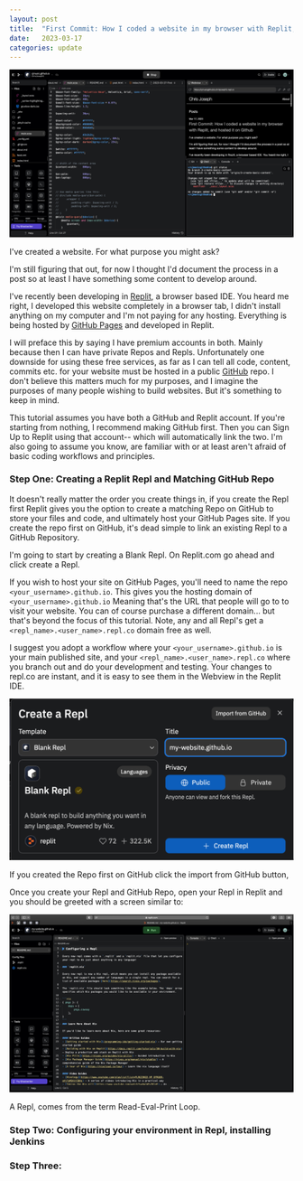 ```yaml
---
layout: post
title:  "First Commit: How I coded a website in my browser with Replit, and hosted it on Github" 
date:   2023-03-17
categories: update
---
```


![](/post-assets/2023-03-17-First%20Commit/ReplitCoverPhoto.png)

I've created a website. For what purpose you might ask? 

I'm still figuring that out, for now I thought I'd document the process in a post so at least I have something some content to develop around. 

I've recently been developing in [Replit](replit.com), a browser based IDE. You heard me right, I developed this website completely in a browser tab, I didn't install anything on my computer and I'm not paying for any hosting. Everything is being hosted by [GitHub Pages](https://pages.github.com) and developed in Replit. 

I will preface this by saying I have premium accounts in both. Mainly because then I can have private Repos and Repls. Unfortunately one downside for using these free services, as far as I can tell all code, content, commits etc. for your website must be hosted in a public [GitHub](https://github.com) repo. I don't believe this matters much for my purposes, and I imagine the purposes of many people wishing to build websites. But it's something to keep in mind. 

This tutorial assumes you have both a GitHub and Replit account. If you're starting from nothing, I recommend making GitHub first. Then you can Sign Up to Replit using that account-- which will automatically link the two. I'm also going to assume you know, are familiar with or at least aren't afraid of basic coding workflows and principles. 

### Step One: Creating a Replit Repl and Matching GitHub Repo

It doesn't really matter the order you create things in, if you create the Repl first Replit gives you the option to create a matching Repo on GitHub to store your files and code, and ultimately host your GitHub Pages site. If you create the repo first on GitHub, it's dead simple to link an existing Repl to a GitHub Repository. 

I'm going to start by creating a Blank Repl. On Replit.com go ahead and click create a Repl.

If you wish to host your site on GitHub Pages, you'll need to name the repo `<your_username>.github.io`. This gives you the hosting domain of `<your_username>.github.io` Meaning that's the URL that people will go to to visit your website. You can of course purchase a different domain... but that's beyond the focus of this tutorial. Note, any and all Repl's get a `<repl_name>.<user_name>.repl.co` domain free as well.

I suggest you adopt a workflow where your `<your_username>.github.io` is your main published site, and your `<repl_name>.<user_name>.repl.co` where you branch out and do your development and testing. Your changes to repl.co are instant, and it is easy to see them in the Webview in the Replit IDE. 

![](/post-assets/2023-03-17-First%20Commit/CreateARepl.png)

If you created the Repo first on GitHub click the import from GitHub button, 

Once you create your Repl and GitHub Repo, open your Repl in Replit and you should be greeted with a screen similar to: 

![](/post-assets/2023-03-17-First%20Commit/BlankRepl.png)

A Repl, comes from the term Read-Eval-Print Loop. 



### Step Two: Configuring your environment in Repl, installing Jenkins



### Step Three: 


